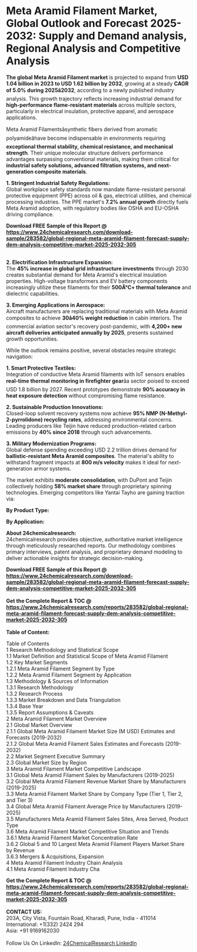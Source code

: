 <h1>Meta Aramid Filament Market, Global Outlook and Forecast 2025-2032: Supply and Demand analysis, Regional Analysis and Competitive Analysis</h1><p><strong>The global Meta Aramid Filament market</strong> is projected to expand from <strong>USD 1.04 billion in 2023 to USD 1.62 billion by 2032</strong>, growing at a steady <strong>CAGR of 5.0% during 2025â2032</strong>, according to a newly published industry analysis. This growth trajectory reflects increasing industrial demand for <strong>high-performance flame-resistant materials</strong> across multiple sectors, particularly in electrical insulation, protective apparel, and aerospace applications.</p><p>Meta Aramid Filamentsâsynthetic fibers derived from aromatic polyamideâhave become indispensable in environments requiring <strong>exceptional thermal stability, chemical resistance, and mechanical strength</strong>. Their unique molecular structure delivers performance advantages surpassing conventional materials, making them critical for <strong>industrial safety solutions, advanced filtration systems, and next-generation composite materials</strong>.</p><p><strong>1. Stringent Industrial Safety Regulations:</strong><br>
Global workplace safety standards now mandate flame-resistant personal protective equipment (PPE) across oil &amp; gas, electrical utilities, and chemical processing industries. The PPE market's <strong>7.2% annual growth</strong> directly fuels Meta Aramid adoption, with regulatory bodies like OSHA and EU-OSHA driving compliance.</p><div><b>Download FREE Sample of this Report @ 
            <a href="https://www.24chemicalresearch.com/download-sample/283582/global-regional-meta-aramid-filament-forecast-supply-dem-analysis-competitive-market-2025-2032-305">
            https://www.24chemicalresearch.com/download-sample/283582/global-regional-meta-aramid-filament-forecast-supply-dem-analysis-competitive-market-2025-2032-305</a></b></div><br><p><strong>2. Electrification Infrastructure Expansion:</strong><br>
The <strong>45% increase in global grid infrastructure investments</strong> through 2030 creates substantial demand for Meta Aramid's electrical insulation properties. High-voltage transformers and EV battery components increasingly utilize these filaments for their <strong>500Â°C+ thermal tolerance</strong> and dielectric capabilities.</p><p><strong>3. Emerging Applications in Aerospace:</strong><br>
Aircraft manufacturers are replacing traditional materials with Meta Aramid composites to achieve <strong>30â40% weight reduction</strong> in cabin interiors. The commercial aviation sector's recovery post-pandemic, with <strong>4,200+ new aircraft deliveries anticipated annually by 2025</strong>, presents sustained growth opportunities.</p><p>While the outlook remains positive, several obstacles require strategic navigation:</p><p><strong>1. Smart Protective Textiles:</strong><br>
Integration of conductive Meta Aramid filaments with IoT sensors enables <strong>real-time thermal monitoring in firefighter gear</strong>âa sector poised to exceed USD 1.8 billion by 2027. Recent prototypes demonstrate <strong>90% accuracy in heat exposure detection</strong> without compromising flame resistance.</p><p><strong>2. Sustainable Production Innovations:</strong><br>
Closed-loop solvent recovery systems now achieve <strong>95% NMP (N-Methyl-2-pyrrolidone) recycling rates</strong>, addressing environmental concerns. Leading producers like Teijin have reduced production-related carbon emissions by <strong>40% since 2018</strong> through such advancements.</p><p><strong>3. Military Modernization Programs:</strong><br>
Global defense spending exceeding USD 2.2 trillion drives demand for <strong>ballistic-resistant Meta Aramid composites</strong>. The material's ability to withstand fragment impacts at <strong>800 m/s velocity</strong> makes it ideal for next-generation armor systems.</p><p>The market exhibits <strong>moderate consolidation</strong>, with DuPont and Teijin collectively holding <strong>58% market share</strong> through proprietary spinning technologies. Emerging competitors like Yantai Tayho are gaining traction via:</p><p><strong>By Product Type:</strong></p><p><strong>By Application:</strong></p><p><strong>About 24chemicalresearch:</strong><br>
24chemicalresearch provides objective, authoritative market intelligence through meticulously researched reports. Our methodology combines primary interviews, patent analysis, and proprietary demand modeling to deliver actionable insights for strategic decision-making.</p><div><b>Download FREE Sample of this Report @ 
            <a href="https://www.24chemicalresearch.com/download-sample/283582/global-regional-meta-aramid-filament-forecast-supply-dem-analysis-competitive-market-2025-2032-305">
            https://www.24chemicalresearch.com/download-sample/283582/global-regional-meta-aramid-filament-forecast-supply-dem-analysis-competitive-market-2025-2032-305</a></b></div><br><div><b>Get the Complete Report & TOC @ 
            <a href="https://www.24chemicalresearch.com/reports/283582/global-regional-meta-aramid-filament-forecast-supply-dem-analysis-competitive-market-2025-2032-305">
            https://www.24chemicalresearch.com/reports/283582/global-regional-meta-aramid-filament-forecast-supply-dem-analysis-competitive-market-2025-2032-305</a></b></div><br>
            <b>Table of Content:</b><p>Table of Contents<br />
1 Research Methodology and Statistical Scope<br />
1.1 Market Definition and Statistical Scope of Meta Aramid Filament<br />
1.2 Key Market Segments<br />
1.2.1 Meta Aramid Filament Segment by Type<br />
1.2.2 Meta Aramid Filament Segment by Application<br />
1.3 Methodology & Sources of Information<br />
1.3.1 Research Methodology<br />
1.3.2 Research Process<br />
1.3.3 Market Breakdown and Data Triangulation<br />
1.3.4 Base Year<br />
1.3.5 Report Assumptions & Caveats<br />
2 Meta Aramid Filament Market Overview<br />
2.1 Global Market Overview<br />
2.1.1 Global Meta Aramid Filament Market Size (M USD) Estimates and Forecasts (2019-2032)<br />
2.1.2 Global Meta Aramid Filament Sales Estimates and Forecasts (2019-2032)<br />
2.2 Market Segment Executive Summary<br />
2.3 Global Market Size by Region<br />
3 Meta Aramid Filament Market Competitive Landscape<br />
3.1 Global Meta Aramid Filament Sales by Manufacturers (2019-2025)<br />
3.2 Global Meta Aramid Filament Revenue Market Share by Manufacturers (2019-2025)<br />
3.3 Meta Aramid Filament Market Share by Company Type (Tier 1, Tier 2, and Tier 3)<br />
3.4 Global Meta Aramid Filament Average Price by Manufacturers (2019-2025)<br />
3.5 Manufacturers Meta Aramid Filament Sales Sites, Area Served, Product Type<br />
3.6 Meta Aramid Filament Market Competitive Situation and Trends<br />
3.6.1 Meta Aramid Filament Market Concentration Rate<br />
3.6.2 Global 5 and 10 Largest Meta Aramid Filament Players Market Share by Revenue<br />
3.6.3 Mergers & Acquisitions, Expansion<br />
4 Meta Aramid Filament Industry Chain Analysis<br />
4.1 Meta Aramid Filament Industry Cha</p><div><b>Get the Complete Report & TOC @ 
            <a href="https://www.24chemicalresearch.com/reports/283582/global-regional-meta-aramid-filament-forecast-supply-dem-analysis-competitive-market-2025-2032-305">
            https://www.24chemicalresearch.com/reports/283582/global-regional-meta-aramid-filament-forecast-supply-dem-analysis-competitive-market-2025-2032-305</a></b></div><br><b>CONTACT US:</b><br>
            203A, City Vista, Fountain Road, Kharadi, Pune, India - 411014<br>
            International: +1(332) 2424 294<br>
            Asia: +91 9169162030 <br><br>
            Follow Us On LinkedIn: <a href="https://www.linkedin.com/company/24chemicalresearch/">24ChemicalResearch LinkedIn</a>